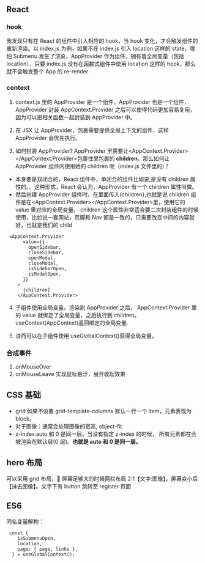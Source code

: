 #

## React

### hook

我发现只有在 React 的组件中引入相应的 hook，当 hook 变化，才会触发组件的重新渲染。以 index.js 为例，如果不在 index.js 引入 location 这样的 state，哪怕 Submenu 发生了渲染，AppProvider 作为组件，拥有着全局变量（包括 location），只要 index.js 没有在函数式组件中使用 location 这样的 hook，那么就不会触发整个 App 的 re-render

### context

1. context.js 里的 AppProvider 是一个组件，AppProvider 也是一个组件，AppProvider 封装 AppContext.Provider 之后可以使得代码更加容易复用，因为可以把相关函数一起封装到 AppProvider 中。

2. 在 JSX 让 AppProvider，包裹需要提供全局上下文的组件，这样 AppProvider 会优先执行。

3. 如何封装 AppProvider? AppProvider 里需要让<AppContext.Provider></AppContext.Provider>包裹住<AppProvider></AppProvider>里包裹的 **children**。那么如何让 AppProvider 组件内使用她的 children 呢（index.js 文件里的<App/>)？

- <AppProvider><AppProvider/>本身要是双闭合的，React 组件中，单闭合的组件比如说<App/>,是没有 children 属性的。<AppProvider><App/><AppProvider/>。这种形式，React 会认为，AppProvider 有一个 children 属性叫做<App/>。
- 然后创建 AppProvider 组件时，在里面传入{children},也就是说 children 组件是在<AppContext.Provider></AppContext.Provider>里，使用它的 value 里对应的全局变量。
  children 这个属性非常适合要二次封装组件的时候使用，比如说一套网站，页脚和 Nav 都是一致的，只需要改变中间的内容就好，也就是我们的 child

```
 <AppContext.Provider
      value={{
        openSidebar,
        closeSidebar,
        openModal,
        closeModal,
        isSidebarOpen,
        isModalOpen,
      }}
    >
      {children}
    </AppContext.Provider>
```

4. 子组件使用全局变量。渲染到 AppProvider 之后， AppContext.Provider 里的 value 就绑定了全局变量，之后执行到 children。useContext(AppContext)返回绑定的全局变量.

5. 进而可以在子组件使用 useGlobalContext()获得全局变量。

### 合成事件

1. onMouseOver
2. onMouseLeave
实现鼠标悬浮，展开收起效果

## CSS 基础

- grid 如果不设置 grid-template-columns 默认一行一个 item，元素表现为 block。
- 对于图像：通常会处理图像的宽高, object-fit
- z-index:auto 和 0 是同一层。当没有指定 z-index 的时候， 所有元素都在会被渲染在默认层(0 层)。**也就是 auto 和 0 是同一层。**

## hero 布局

可以采用 grid 布局， 屏幕足够大的时候两栏布局 2:1【文字:图像】，屏幕变小后【抹去图像】。文字下有 button 跳转至 register 页面

## ES6

同名变量解构：

```
 const {
    isSubmenuOpen,
    location,
    page: { page, links },
  } = useGlobalContext();
```

